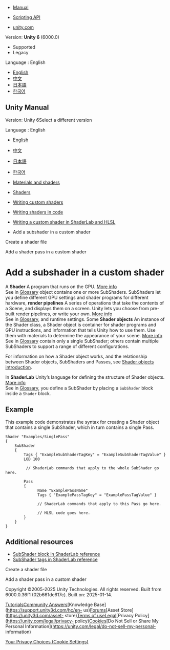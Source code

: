 [](https://docs.unity3d.com)

  * [Manual](../Manual/index.html)
  * [Scripting API](../ScriptReference/index.html)

  * [unity.com](https://unity.com/)

Version: **Unity 6** (6000.0)

  * Supported
  * Legacy

Language : English

  * [English](/Manual/writing-shader-create-subshader-object.html)
  * [中文](/cn/current/Manual/writing-shader-create-subshader-object.html)
  * [日本語](/ja/current/Manual/writing-shader-create-subshader-object.html)
  * [한국어](/kr/current/Manual/writing-shader-create-subshader-object.html)

[](https://docs.unity3d.com)

## Unity Manual

Version: Unity 6Select a different version

Language : English

  * [English](/Manual/writing-shader-create-subshader-object.html)
  * [中文](/cn/current/Manual/writing-shader-create-subshader-object.html)
  * [日本語](/ja/current/Manual/writing-shader-create-subshader-object.html)
  * [한국어](/kr/current/Manual/writing-shader-create-subshader-object.html)

  * [Materials and shaders](materials-and-shaders.html)
  * [Shaders](Shaders.html)
  * [Writing custom shaders](writing-custom-shaders.html)
  * [Writing shaders in code](shader-writing.html)
  * [Writing a custom shader in ShaderLab and HLSL](SL-landing.html)
  * Add a subshader in a custom shader

[](class-Shader.html)

Create a shader file

[](writing-shader-create-shader-pass.html)

Add a shader pass in a custom shader

# Add a subshader in a custom shader

A **Shader** A program that runs on the GPU. [More info](Shaders.html)  
See in [Glossary](Glossary.html#Shader) object contains one or more
SubShaders. SubShaders let you define different GPU settings and shader
programs for different hardware, **render pipelines** A series of operations
that take the contents of a Scene, and displays them on a screen. Unity lets
you choose from pre-built render pipelines, or write your own. [More
info](render-pipelines.html)  
See in [Glossary](Glossary.html#Renderpipeline), and runtime settings. Some
**Shader objects** An instance of the Shader class, a Shader object is
container for shader programs and GPU instructions, and information that tells
Unity how to use them. Use them with materials to determine the appearance of
your scene. [More info](shader-objects.html)  
See in [Glossary](Glossary.html#Shaderobject) contain only a single SubShader;
others contain multiple SubShaders to support a range of different
configurations.

For information on how a Shader object works, and the relationship between
Shader objects, SubShaders and Passes, see [Shader objects
introduction](shader-objects.html).

In **ShaderLab** Unity’s language for defining the structure of Shader
objects. [More info](SL-Shader.html)  
See in [Glossary](Glossary.html#ShaderLab), you define a SubShader by placing
a `SubShader` block inside a `Shader` block.

## Example

This example code demonstrates the syntax for creating a Shader object that
contains a single SubShader, which in turn contains a single Pass.

    
    
    Shader "Examples/SinglePass"
    {
        SubShader
        {
            Tags { "ExampleSubShaderTagKey" = "ExampleSubShaderTagValue" }
            LOD 100
    
             // ShaderLab commands that apply to the whole SubShader go here. 
    
            Pass
            {                
                  Name "ExamplePassName"
                  Tags { "ExamplePassTagKey" = "ExamplePassTagValue" }
    
                  // ShaderLab commands that apply to this Pass go here.
    
                  // HLSL code goes here.
            }
        }
    }
    

## Additional resources

  * [SubShader block in ShaderLab reference](SL-SubShader.html)
  * [SubShader tags in ShaderLab reference](SL-SubShaderTags.html)

[](class-Shader.html)

Create a shader file

[](writing-shader-create-shader-pass.html)

Add a shader pass in a custom shader

Copyright ©2005-2025 Unity Technologies. All rights reserved. Built from
6000.0.36f1 (02b661dc617c). Built on: 2025-01-14.

[Tutorials](https://learn.unity.com/)[Community
Answers](https://answers.unity3d.com)[Knowledge
Base](https://support.unity3d.com/hc/en-
us)[Forums](https://forum.unity3d.com)[Asset Store](https://unity3d.com/asset-
store)[Terms of
use](https://docs.unity3d.com/Manual/TermsOfUse.html)[Legal](https://unity.com/legal)[Privacy
Policy](https://unity.com/legal/privacy-
policy)[Cookies](https://unity.com/legal/cookie-policy)[Do Not Sell or Share
My Personal Information](https://unity.com/legal/do-not-sell-my-personal-
information)

[Your Privacy Choices (Cookie Settings)](javascript:void\(0\);)

